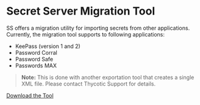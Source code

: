 [title]: # (Secret Server Migration Tool)
[tags]: # (Import,migration,tool)
[priority]: # (1000)
[redirect]: # "SecretServerMigrationTool"

# Secret Server Migration Tool

SS offers a migration utility for importing secrets from other applications. Currently, the migration tool supports to following applications:

- KeePass (version 1 and 2)
- Password Corral
- Password Safe
- Passwords MAX

> **Note:** This is done with another exportation tool that creates a single XML file. Please contact Thycotic Support for details.

[Download the Tool](https://updates.thycotic.net/secretserver/tools/MigrationTool.zip)